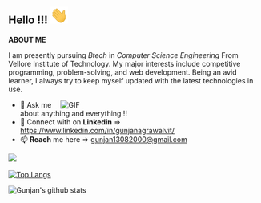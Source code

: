 ## Hello !!!  <img src="https://github.com/ABSphreak/ABSphreak/blob/master/gifs/Hi.gif" width="35px">

**ABOUT ME** 

I am presently pursuing *Btech* in *Computer Science Engineering* From Vellore Institute of Technology.
My major interests include competitive programming, problem-solving, and web development.
Being an avid learner, I always try to keep myself updated with the latest technologies in use.

<img align="right" alt="GIF" src="https://miro.medium.com/max/875/1*Urc28sbnORGOW5oyohQ06g.gif" width="400px" />


- 💬 Ask me about anything and everything !! 
- 💬 Connect with on **Linkedin** => https://www.linkedin.com/in/gunjanagrawalvit/ 
- 📫 **Reach** me here => gunjan13082000@gmail.com 



 <p>
  <a href="https://www.linkedin.com/in/gunjanagrawalvit/">
    <img src="https://img.shields.io/badge/linkedin-%230077B5.svg?&style=for-the-badge&logo=linkedin&logoColor=white">
  </a>
</p>

[![Top Langs](https://github-readme-stats.vercel.app/api/top-langs/?username=GunjanMA&layout=compact)](https://github.com/anuraghazra/github-readme-stats)

![Gunjan's github stats](https://github-readme-stats.vercel.app/api?username=GunjanMA&count_private=true&show_icons=true)

